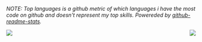 *NOTE: Top languages is a github metric of which languages i have the most code on github and doesn't represent my top skills. Powereded by [github-readme-stats](https://github.com/anuraghazra/github-readme-stats).*

<a href="https://github.com/anuraghazra/github-readme-stats">
  <img align="left" src="https://github-readme-stats.vercel.app/api/top-langs/?username=FabioBentoLuiz&theme=dark" />
</a>
<a href="https://github.com/anuraghazra/convoychat">
  <img align="right" src="https://github-readme-stats.vercel.app/api?username=FabioBentoLuiz&count_private=true&show_icons=true&theme=dark" />
</a>
<!--
**FabioBentoLuiz/FabioBentoLuiz** is a ✨ _special_ ✨ repository because its `README.md` (this file) appears on your GitHub profile.

Here are some ideas to get you started:

- 🔭 I’m currently working on ...
- 🌱 I’m currently learning ...
- 👯 I’m looking to collaborate on ...
- 🤔 I’m looking for help with ...
- 💬 Ask me about ...
- 📫 How to reach me: ...
- 😄 Pronouns: ...
- ⚡ Fun fact: ...

[![Top Langs](https://github-readme-stats.vercel.app/api/top-langs/?username=FabioBentoLuiz)](https://github.com/anuraghazra/github-readme-stats)

[![Anurag's github stats](https://github-readme-stats.vercel.app/api?username=FabioBentoLuiz&count_private=true&show_icons=true&theme=dark)](https://github.com/anuraghazra/github-readme-stats)
-->
